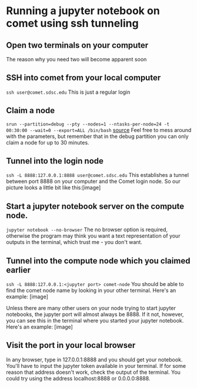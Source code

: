 # Running a jupyter notebook on comet using ssh tunneling

## Open two terminals on your computer
The reason why you need two will become apparent soon

## SSH into comet from your local computer
`ssh user@comet.sdsc.edu`
This is just a regular login

## Claim a node
`srun --partition=debug --pty --nodes=1 --ntasks-per-node=24 -t 00:30:00 --wait=0 --export=ALL /bin/bash`
[source](https://www.sdsc.edu/support/user_guides/comet.html)
Feel free to mess around with the parameters, but remember that in the debug partition you can only claim a node for up to 30 minutes.

## Tunnel into the login node
`ssh -L 8888:127.0.0.1:8888 user@comet.sdsc.edu`
This establishes a tunnel between port 8888 on your computer and the Comet login node. So our picture looks a little bit like this:[image]

## Start a jupyter notebook server on the compute node.
`jupyter notebook --no-browser`
The no browser option is required, otherwise the program may think you want a text representation of your outputs in the terminal, which trust me - you don't want.

## Tunnel into the compute node which you claimed earlier
`ssh -L 8888:127.0.0.1:<jupyter port> comet-node`
You should be able to find the comet node name by looking in your other terminal. Here's an example: [image]

Unless there are many other users on your node trying to start jupyter notebooks, the jupyter port will almost always be 8888. If it not, however, you can see this in the terminal where you started your jupyter notebook. Here's an example: [image]

## Visit the port in your local browser
In any browser, type in 127.0.0.1:8888 and you should get your notebook. You'll have to input the jupyter token available in your terminal.
If for some reason that address doesn't work, check the output of the terminal. You could try using the address localhost:8888 or 0.0.0.0:8888. 